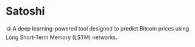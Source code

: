# Satoshi
🪙 A deep learning-powered tool designed to predict Bitcoin prices using Long Short-Term Memory (LSTM) networks.
